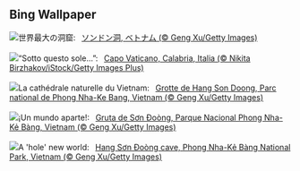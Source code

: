 ## Bing Wallpaper
![](https://www.bing.com/th?id=OHR.HangCave_JA-JP0202736881_UHD.jpg&w=1000)世界最大の洞窟:&nbsp;&ensp;[ソンドン洞, ベトナム (© Geng Xu/Getty Images)](https://www.bing.com/th?id=OHR.HangCave_JA-JP0202736881_UHD.jpg)
<br><br/>
![](https://www.bing.com/th?id=OHR.Ferragosto_IT-IT4867237057_UHD.jpg&w=1000)“Sotto questo sole...”:&nbsp;&ensp;[Capo Vaticano, Calabria, Italia (© Nikita Birzhakov/iStock/Getty Images Plus)](https://www.bing.com/th?id=OHR.Ferragosto_IT-IT4867237057_UHD.jpg)
<br><br/>
![](https://www.bing.com/th?id=OHR.HangCave_FR-FR1926415619_UHD.jpg&w=1000)La cathédrale naturelle du Vietnam:&nbsp;&ensp;[Grotte de Hang Son Doong, Parc national de Phong Nha-Ke Bang, Vietnam (© Geng Xu/Getty Images)](https://www.bing.com/th?id=OHR.HangCave_FR-FR1926415619_UHD.jpg)
<br><br/>
![](https://www.bing.com/th?id=OHR.HangCave_ES-ES4781129979_UHD.jpg&w=1000)¡Un mundo aparte!:&nbsp;&ensp;[Gruta de Sơn Đoòng, Parque Nacional Phong Nha-Kẻ Bàng, Vietnam (© Geng Xu/Getty Images)](https://www.bing.com/th?id=OHR.HangCave_ES-ES4781129979_UHD.jpg)
<br><br/>
![](https://www.bing.com/th?id=OHR.HangCave_EN-GB5986425507_UHD.jpg&w=1000)A 'hole' new world:&nbsp;&ensp;[Hang Sơn Đoòng cave, Phong Nha-Kẻ Bàng National Park, Vietnam (© Geng Xu/Getty Images)](https://www.bing.com/th?id=OHR.HangCave_EN-GB5986425507_UHD.jpg)
<br><br/>
